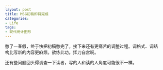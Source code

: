 ```yaml
---
layout: post
title: MSG初稿即将完成
categories:
- Life
tags:
- 现代统计图形
---
```


憋了一春假，终于快把初稿憋完了。接下来还有更痛苦的调整过程。调格式、调结构比写新的内容更麻烦。欲练此功，挥刀自宫啊。

还有些问题回头得调查一下读者，写的人和读的人角度可能很不一样。
